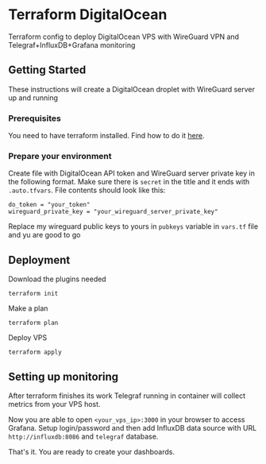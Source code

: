 # Terraform DigitalOcean
Terraform config to deploy DigitalOcean VPS with WireGuard VPN and Telegraf+InfluxDB+Grafana monitoring

## Getting Started

These instructions will create a DigitalOcean droplet with WireGuard server up and running

### Prerequisites

You need to have terraform installed. Find how to do it [here](https://learn.hashicorp.com/terraform/getting-started/install.html).

### Prepare your environment

Create file with DigitalOcean API token and WireGuard server private key in the following format. Make sure there is `secret` in the title and it ends with `.auto.tfvars`. File contents should look like this:
```
do_token = "your_token"
wireguard_private_key = "your_wireguard_server_private_key"
```
Replace my wireguard public keys to yours in `pubkeys` variable in `vars.tf` file and yu are good to go

## Deployment
Download the plugins needed
```
terraform init
```
Make a plan
```
terraform plan
```
Deploy VPS
```
terraform apply
```
## Setting up monitoring
After terraform finishes its work Telegraf running in container will collect metrics from your VPS host.

Now you are able to open `<your_vps_ip>:3000` in your browser to access Grafana.
Setup login/password and then add InfluxDB data source with URL `http://influxdb:8086` and `telegraf` database.

That's it. You are ready to create your dashboards.
